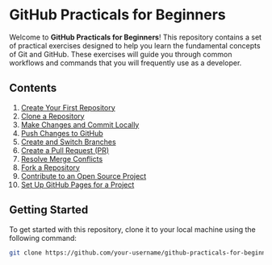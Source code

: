 # GitHub Practicals for Beginners

Welcome to **GitHub Practicals for Beginners**! This repository contains a set of practical exercises designed to help you learn the fundamental concepts of Git and GitHub. These exercises will guide you through common workflows and commands that you will frequently use as a developer.

## Contents

1. [Create Your First Repository](/practice/01-create-repository.md)
2. [Clone a Repository](/practice/02-clone-repository.md)
3. [Make Changes and Commit Locally](/practice/03-make-changes-and-commit.md)
4. [Push Changes to GitHub](/practice/04-push-changes-to-github.md)
5. [Create and Switch Branches](/practice/05-create-and-switch-branches.md)
6. [Create a Pull Request (PR)](/practice/06-create-pull-request.md)
7. [Resolve Merge Conflicts](/practice/07-resolve-merge-conflicts.md)
8. [Fork a Repository](/practice/08-fork-repository.md)
9. [Contribute to an Open Source Project](/practice/09-contribute-to-open-source.md)
10. [Set Up GitHub Pages for a Project](/practice/10-setup-github-pages.md)

## Getting Started

To get started with this repository, clone it to your local machine using the following command:

```bash
git clone https://github.com/your-username/github-practicals-for-beginners.git
